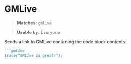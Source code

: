 # GMLive

> **Matches:** `gmlive`

> **Usable by:** Everyone

Sends a link to GMLive containing the code block contents.

````markdown
```gmlive
trace("GMLive is great!");
```
````
